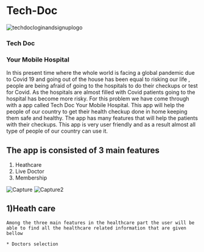 # Tech-Doc

![techdocloginandsignuplogo](https://user-images.githubusercontent.com/55757774/92286139-fddb6b80-ef27-11ea-8c29-8465b7228705.png)

### Tech Doc
### Your Mobile Hospital

In this present time where the whole world is facing a global pandemic due to Covid 19  and going out of the house has been equal to risking our life , people are being afraid of going to the hospitals to do their checkups or test for Covid. As the hospitals are almost filled with Covid patients going to the hospital has become more risky. For this problem we have come through with a app called Tech Doc Your Mobile Hospital. This app will help the people of our country to get their health checkup done in home keeping them safe and healthy. The app has many features that will help the patients with their checkups. This app is very user friendly and as a result almost all type of people of our country can use it.

## The app is consisted of 3 main features
  1. Heathcare
  2. Live Doctor
  3. Membership



![Capture](https://user-images.githubusercontent.com/55757774/92282603-c2d53a00-ef1f-11ea-9a2e-f497f8e0381f.PNG)       ![Capture2](https://user-images.githubusercontent.com/55757774/92286476-fbc5dc80-ef28-11ea-89d7-39a96eea40d9.PNG)



## 1)Heath care

    Among the three main features in the healthcare part the user will be able to find all the healthcare related information that are given bellow
    
    * Doctors selection
